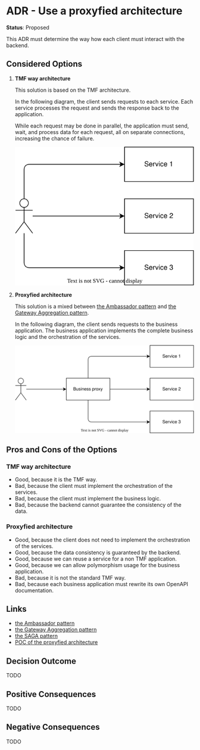 # ADR - Use a proxyfied architecture

**Status**: Proposed

This ADR must determine the way how each client must interact with the backend.

## Considered Options

1. **TMF way architecture**

    This solution is based on the TMF architecture.

    In the following diagram, the client sends requests to each service.
    Each service processes the request and sends the response back to the application.

    While each request may be done in parallel, the application must send, wait, and process data for each request,
    all on separate connections, increasing the chance of failure.

    ![TMF architecture](tmf.drawio.svg)

2. **Proxyfied architecture**

    This solution is a mixed between [the Ambassador pattern]
    and [the Gateway Aggregation pattern].

    In the following diagram, the client sends requests to the business application.
    The business application implements the complete business logic and the orchestration of the services.

    ![Proxyfied architecture](proxy.drawio.svg)

## Pros and Cons of the Options

### TMF way architecture

* Good, because it is the TMF way.
* Bad, because the client must implement the orchestration of the services.
* Bad, because the client must implement the business logic.
* Bad, because the backend cannot guarantee the consistency of the data.

### Proxyfied architecture

* Good, because the client does not need to implement the orchestration of the services.
* Good, because the data consistency is guaranteed by the backend.
* Good, because we can reuse a service for a non TMF application.
* Good, because we can allow polymorphism usage for the business application.
* Bad, because it is not the standard TMF way.
* Bad, because each business application must rewrite its own OpenAPI documentation.

## Links

* [the Ambassador pattern]
* [the Gateway Aggregation pattern]
* [the SAGA pattern]
* [POC of the proxyfied architecture](https://github.com/ggrebert/arcep-poc-tmf)

[the Ambassador pattern]: https://learn.microsoft.com/en-us/azure/architecture/patterns/ambassador
[the Gateway Aggregation pattern]: https://learn.microsoft.com/en-us/azure/architecture/patterns/gateway-aggregation
[the SAGA pattern]: https://microservices.io/patterns/data/saga.html

## Decision Outcome

TODO

## Positive Consequences

TODO

## Negative Consequences

TODO
